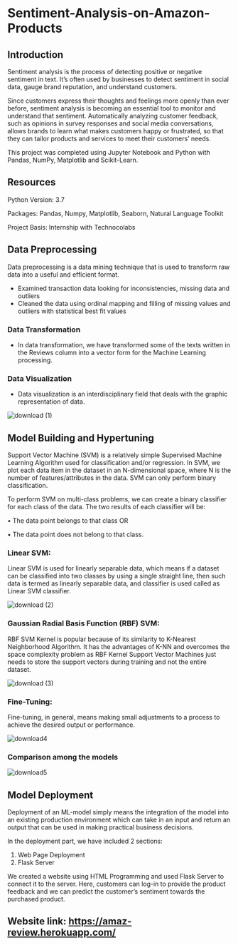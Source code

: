 # Sentiment-Analysis-on-Amazon-Products


## Introduction

Sentiment analysis is the process of detecting positive or negative sentiment in text. It’s often used by businesses to detect sentiment in social data, gauge brand reputation, and understand customers.

Since customers express their thoughts and feelings more openly than ever before, sentiment analysis is becoming an essential tool to monitor and understand that sentiment. Automatically analyzing customer feedback, such as opinions in survey responses and social media conversations, allows brands to learn what makes customers happy or frustrated, so that they can tailor products and services to meet their customers’ needs.

This project was completed using Jupyter Notebook and Python with Pandas, NumPy, Matplotlib and Scikit-Learn.

## Resources
 Python Version: 3.7

 Packages: Pandas, Numpy, Matplotlib, Seaborn, Natural Language Toolkit

 Project Basis: Internship with Technocolabs
 
## Data Preprocessing
Data preprocessing is a data mining technique that is used to transform raw data into a useful and efficient format.

* Examined transaction data looking for inconsistencies, missing data and outliers
* Cleaned the data using ordinal mapping and filling of missing values and outliers with statistical best fit values

### Data Transformation
* In data transformation, we have transformed some of the texts written in the Reviews column into a vector form for the Machine Learning processing.

### Data Visualization 
* Data visualization is an interdisciplinary field that deals with the graphic representation of data.

![download (1)](https://user-images.githubusercontent.com/85448559/125897405-fe01807b-4774-4ba9-805c-2a156505ed5e.png)

## Model Building and Hypertuning

Support Vector Machine (SVM) is a relatively simple Supervised Machine Learning Algorithm used for classification and/or regression. In SVM, we plot each data item in the dataset in an N-dimensional space, where N is the number of features/attributes in the data. SVM can only perform binary classification.

To perform SVM on multi-class problems, we can create a binary classifier for each class of the data. The two results of each classifier will be:

• The data point belongs to that class OR

• The data point does not belong to that class.

### Linear SVM: 
Linear SVM is used for linearly separable data, which means if a dataset can be classified into two classes by using a single straight line, then such data is termed as linearly separable data, and classifier is used called as Linear SVM classifier.

![download (2)](https://user-images.githubusercontent.com/85448559/125898106-a28af59c-49c9-4e2c-96d9-fa7841975d71.png)


### Gaussian Radial Basis Function (RBF) SVM:
RBF SVM Kernel is popular because of its similarity to K-Nearest Neighborhood Algorithm. It has the advantages of K-NN and overcomes the space complexity problem as RBF Kernel Support Vector Machines just needs to store the support vectors during training and not the entire dataset.

![download (3)](https://user-images.githubusercontent.com/85448559/125898164-f002a59f-92bc-4025-be6e-53c1e1a0cfc7.png)


### Fine-Tuning:
Fine-tuning, in general, means making small adjustments to a process to achieve the desired output or performance.

![download4](https://user-images.githubusercontent.com/72228043/125901804-968b47c6-1ae2-47a0-8b8e-cab90558ef6e.png)

### Comparison among the models

![download5](https://user-images.githubusercontent.com/72228043/125901998-163fc133-e8ff-41cb-9e31-d1334cdf8d59.png)


## Model Deployment

Deployment of an ML-model simply means the integration of the model into an existing production environment which can take in an input and return an output that can be used in making practical business decisions.

In the deployment part, we have included 2 sections:
1. Web Page Deployment
2. Flask Server

We created a website using HTML Programming and used Flask Server to connect it to the server.
Here, customers can log-in to provide the product feedback and we can predict the customer’s sentiment towards the purchased product.

## Website link: https://amaz-review.herokuapp.com/




 






